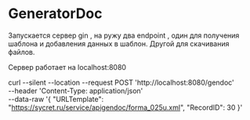 # GeneratorDoc
Запускается сервер gin , на ружу два endpoint , один для получения шаблона  и добавления данных в шаблон.
Другой для скачивания файлов.

Сервер работает на localhost:8080

curl --silent --location --request POST 'http://localhost:8080/gendoc' \
--header 'Content-Type: application/json' \
--data-raw '{
"URLTemplate": "https://sycret.ru/service/apigendoc/forma_025u.xml",
"RecordID": 30
}'
